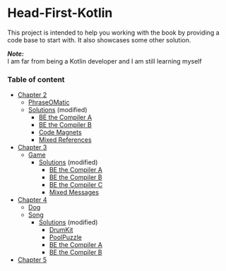 # Head-First-Kotlin

This project is intended to help you working with the book by providing a code base to start with.
It also showcases some other solution.    

**_Note:_**    
I am far from being a Kotlin developer and I am still learning myself


### Table of content
* [Chapter 2](src/main/kotlin/chapter2)
  * [PhraseOMatic](src/main/kotlin/chapter2/PhraseOMatic.kt)
  * [Solutions](src/main/kotlin/chapter2/solutions) (modified)
    * [BE the Compiler A](src/main/kotlin/chapter2/solutions/BE%20the%20Compiler%20A.kt)
    * [BE the Compiler B](src/main/kotlin/chapter2/solutions/BE%20the%20Compiler%20B.kt)
    * [Code Magnets](src/main/kotlin/chapter2/solutions/Code%20Magnets.kt)
    * [Mixed References](src/main/kotlin/chapter2/solutions/Mixed%20References.kt)
* [Chapter 3](src/main/kotlin/chapter3)
  * [Game](src/main/kotlin/chapter3/Game.kt)
    * [Solutions](src/main/kotlin/chapter3/solutions) (modified)
      * [BE the Compiler A](src/main/kotlin/chapter3/solutions/BE%20the%20Compiler%20A.kt)
      * [BE the Compiler B](src/main/kotlin/chapter3/solutions/BE%20the%20Compiler%20B.kt)
      * [BE the Compiler C](src/main/kotlin/chapter3/solutions/BE%20the%20Compiler%20C.kt)
      * [Mixed Messages](src/main/kotlin/chapter3/solutions/Mixed%20Messages.kt)
* [Chapter 4](src/main/kotlin/chapter4)
  * [Dog](src/main/kotlin/chapter4/Dog.kt)
  * [Song](src/main/kotlin/chapter4/Song.kt)
    * [Solutions](src/main/kotlin/chapter4/solutions) (modified)
      * [DrumKit](main/kotlin/chapter4/solutions/DrumKit.kt)
      * [PoolPuzzle](main/kotlin/chapter4/solutions/PoolPuzzle.kt)
      * [BE the Compiler A](src/main/kotlin/chapter4/solutions/BE%20the%20Compiler%20A.kt)
      * [BE the Compiler B](src/main/kotlin/chapter4/solutions/BE%20the%20Compiler%20B.kt)
* [Chapter 5](src/main/kotlin/chapter5)
  